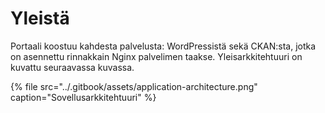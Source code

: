 # Yleistä

Portaali koostuu kahdesta palvelusta: WordPressistä sekä CKAN:sta, jotka on asennettu rinnakkain Nginx palvelimen taakse. Yleisarkkitehtuuri on kuvattu seuraavassa kuvassa.

{% file src="../.gitbook/assets/application-architecture.png" caption="Sovellusarkkitehtuuri" %}

